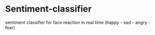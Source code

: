 # Sentiment-classifier
sentiment classifier for face reaction in real time (happy - sad - angry - fear)

